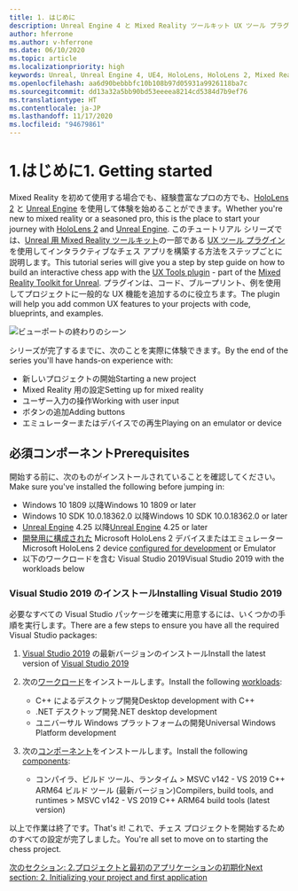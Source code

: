 ```yaml
---
title: 1. はじめに
description: Unreal Engine 4 と Mixed Reality ツールキット UX ツール プラグインを使用して簡単なチェス アプリを構築するためのチュートリアル シリーズのパート 6 の 1
author: hferrone
ms.author: v-hferrone
ms.date: 06/10/2020
ms.topic: article
ms.localizationpriority: high
keywords: Unreal, Unreal Engine 4, UE4, HoloLens, HoloLens 2, Mixed Reality, チュートリアル, はじめに, mrtk, uxt, UX ツール, ドキュメント, Mixed Reality ヘッドセット, Windows Mixed Reality ヘッドセット, 仮想現実ヘッドセット
ms.openlocfilehash: aa6d90bebbbfc10b108b97d05931a9926118ba7c
ms.sourcegitcommit: dd13a32a5bb90bd53eeeea8214cd5384d7b9ef76
ms.translationtype: HT
ms.contentlocale: ja-JP
ms.lasthandoff: 11/17/2020
ms.locfileid: "94679861"
---
```

# <a name="1-getting-started"></a><span data-ttu-id="02ab1-104">1.はじめに</span><span class="sxs-lookup"><span data-stu-id="02ab1-104">1. Getting started</span></span>

<span data-ttu-id="02ab1-105">Mixed Reality を初めて使用する場合でも、経験豊富なプロの方でも、[HoloLens 2](https://docs.microsoft.com/windows/mixed-reality/) と [Unreal Engine](https://www.unrealengine.com/en-US/) を使用して体験を始めることができます。</span><span class="sxs-lookup"><span data-stu-id="02ab1-105">Whether you're new to mixed reality or a seasoned pro, this is the place to start your journey with [HoloLens 2](https://docs.microsoft.com/windows/mixed-reality/) and [Unreal Engine](https://www.unrealengine.com/en-US/).</span></span> <span data-ttu-id="02ab1-106">このチュートリアル シリーズでは、[Unreal 用 Mixed Reality ツールキット](https://github.com/microsoft/MixedRealityToolkit-Unreal)の一部である [UX ツール プラグイン](https://github.com/microsoft/MixedReality-UXTools-Unreal)を使用してインタラクティブなチェス アプリを構築する方法をステップごとに説明します。</span><span class="sxs-lookup"><span data-stu-id="02ab1-106">This tutorial series will give you a step by step guide on how to build an interactive chess app with the [UX Tools plugin](https://github.com/microsoft/MixedReality-UXTools-Unreal) - part of the [Mixed Reality Toolkit for Unreal](https://github.com/microsoft/MixedRealityToolkit-Unreal).</span></span> <span data-ttu-id="02ab1-107">プラグインは、コード、ブループリント、例を使用してプロジェクトに一般的な UX 機能を追加するのに役立ちます。</span><span class="sxs-lookup"><span data-stu-id="02ab1-107">The plugin will help you add common UX features to your projects with code, blueprints, and examples.</span></span> 

![ビューポートの終わりのシーン](images/unreal-uxt/5-endscene.PNG)

<span data-ttu-id="02ab1-109">シリーズが完了するまでに、次のことを実際に体験できます。</span><span class="sxs-lookup"><span data-stu-id="02ab1-109">By the end of the series you'll have hands-on experience with:</span></span>
* <span data-ttu-id="02ab1-110">新しいプロジェクトの開始</span><span class="sxs-lookup"><span data-stu-id="02ab1-110">Starting a new project</span></span>
* <span data-ttu-id="02ab1-111">Mixed Reality 用の設定</span><span class="sxs-lookup"><span data-stu-id="02ab1-111">Setting up for mixed reality</span></span>
* <span data-ttu-id="02ab1-112">ユーザー入力の操作</span><span class="sxs-lookup"><span data-stu-id="02ab1-112">Working with user input</span></span>
* <span data-ttu-id="02ab1-113">ボタンの追加</span><span class="sxs-lookup"><span data-stu-id="02ab1-113">Adding buttons</span></span>
* <span data-ttu-id="02ab1-114">エミュレーターまたはデバイスでの再生</span><span class="sxs-lookup"><span data-stu-id="02ab1-114">Playing on an emulator or device</span></span>


## <a name="prerequisites"></a><span data-ttu-id="02ab1-115">必須コンポーネント</span><span class="sxs-lookup"><span data-stu-id="02ab1-115">Prerequisites</span></span>
<span data-ttu-id="02ab1-116">開始する前に、次のものがインストールされていることを確認してください。</span><span class="sxs-lookup"><span data-stu-id="02ab1-116">Make sure you've installed the following before jumping in:</span></span>
* <span data-ttu-id="02ab1-117">Windows 10 1809 以降</span><span class="sxs-lookup"><span data-stu-id="02ab1-117">Windows 10 1809 or later</span></span>
* <span data-ttu-id="02ab1-118">Windows 10 SDK 10.0.18362.0 以降</span><span class="sxs-lookup"><span data-stu-id="02ab1-118">Windows 10 SDK 10.0.18362.0 or later</span></span>
* <span data-ttu-id="02ab1-119">[Unreal Engine](https://www.unrealengine.com/en-US/get-now) 4.25 以降</span><span class="sxs-lookup"><span data-stu-id="02ab1-119">[Unreal Engine](https://www.unrealengine.com/en-US/get-now) 4.25 or later</span></span>
* <span data-ttu-id="02ab1-120">[開発用に構成された](../../platform-capabilities-and-apis/using-visual-studio.md#enabling-developer-mode) Microsoft HoloLens 2 デバイスまたはエミュレーター</span><span class="sxs-lookup"><span data-stu-id="02ab1-120">Microsoft HoloLens 2 device [configured for development](../../platform-capabilities-and-apis/using-visual-studio.md#enabling-developer-mode) or Emulator</span></span>
* <span data-ttu-id="02ab1-121">以下のワークロードを含む Visual Studio 2019</span><span class="sxs-lookup"><span data-stu-id="02ab1-121">Visual Studio 2019 with the workloads below</span></span>

### <a name="installing-visual-studio-2019"></a><span data-ttu-id="02ab1-122">Visual Studio 2019 のインストール</span><span class="sxs-lookup"><span data-stu-id="02ab1-122">Installing Visual Studio 2019</span></span>
<span data-ttu-id="02ab1-123">必要なすべての Visual Studio パッケージを確実に用意するには、いくつかの手順を実行します。</span><span class="sxs-lookup"><span data-stu-id="02ab1-123">There are a few steps to ensure you have all the required Visual Studio packages:</span></span>
1. <span data-ttu-id="02ab1-124">[Visual Studio 2019](https://visualstudio.microsoft.com/downloads/) の最新バージョンのインストール</span><span class="sxs-lookup"><span data-stu-id="02ab1-124">Install the latest version of [Visual Studio 2019](https://visualstudio.microsoft.com/downloads/)</span></span>
2. <span data-ttu-id="02ab1-125">次の[ワークロード](https://docs.microsoft.com/visualstudio/install/modify-visual-studio?#modify-workloads)をインストールします。</span><span class="sxs-lookup"><span data-stu-id="02ab1-125">Install the following [workloads](https://docs.microsoft.com/visualstudio/install/modify-visual-studio?#modify-workloads):</span></span>
    * <span data-ttu-id="02ab1-126">C++ によるデスクトップ開発</span><span class="sxs-lookup"><span data-stu-id="02ab1-126">Desktop development with C++</span></span>
    * <span data-ttu-id="02ab1-127">.NET デスクトップ開発</span><span class="sxs-lookup"><span data-stu-id="02ab1-127">.NET desktop development</span></span>
    * <span data-ttu-id="02ab1-128">ユニバーサル Windows プラットフォームの開発</span><span class="sxs-lookup"><span data-stu-id="02ab1-128">Universal Windows Platform development</span></span>

3. <span data-ttu-id="02ab1-129">次の[コンポーネント](https://docs.microsoft.com/visualstudio/install/modify-visual-studio?#modify-individual-components)をインストールします。</span><span class="sxs-lookup"><span data-stu-id="02ab1-129">Install the following [components](https://docs.microsoft.com/visualstudio/install/modify-visual-studio?#modify-individual-components):</span></span>
    * <span data-ttu-id="02ab1-130">コンパイラ、ビルド ツール、ランタイム > MSVC v142 - VS 2019 C++ ARM64 ビルド ツール (最新バージョン)</span><span class="sxs-lookup"><span data-stu-id="02ab1-130">Compilers, build tools, and runtimes > MSVC v142 - VS 2019 C++ ARM64 build tools (latest version)</span></span>

<span data-ttu-id="02ab1-131">以上で作業は終了です。</span><span class="sxs-lookup"><span data-stu-id="02ab1-131">That's it!</span></span> <span data-ttu-id="02ab1-132">これで、チェス プロジェクトを開始するためのすべての設定が完了しました。</span><span class="sxs-lookup"><span data-stu-id="02ab1-132">You're all set to move on to starting the chess project.</span></span>

[<span data-ttu-id="02ab1-133">次のセクション: 2.プロジェクトと最初のアプリケーションの初期化</span><span class="sxs-lookup"><span data-stu-id="02ab1-133">Next section: 2. Initializing your project and first application</span></span>](unreal-uxt-ch2.md)